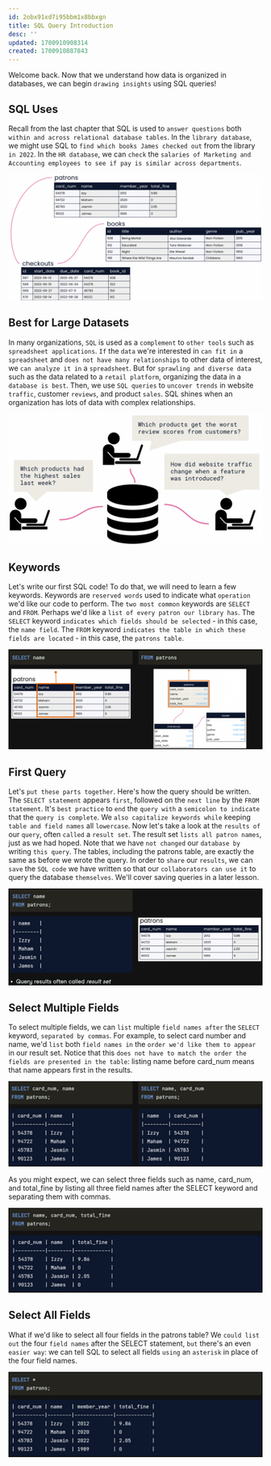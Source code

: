 ```yaml
---
id: 2obx91xd7i95bbm1x8bbxgn
title: SQL Query Introduction
desc: ''
updated: 1700910908314
created: 1700910887843
---
```


Welcome back. Now that we understand how data is organized in databases, we can begin `drawing insights` using SQL queries!

## SQL Uses

Recall from the last chapter that SQL is used to `answer questions` both `within and across relational database tables`. In the `library database`, we might use SQL to `find which books James checked out` from the library `in 2022`. In the `HR database`, we can `check` the `salaries of Marketing and Accounting employees to see if pay is similar across departments`.

![Alt text](image-16.png)


## Best for Large Datasets

In many organizations, `SQL` is used as a `complement` to `other tools` such as `spreadsheet applications`. `If` the `data` we're interested in `can fit in` a `spreadsheet` and `does not have many relationships` to other data of interest, we `can analyze it in` a `spreadsheet`. But for `sprawling and diverse data` such as the data related to a `retail platform`, organizing the data in a `database is best`. Then, we use `SQL queries` to `uncover trends` in website `traffic`, customer `reviews`, and product `sales`. SQL shines when an organization has lots of data with complex relationships.

![Alt text](image-17.png)


## Keywords

Let's write our first SQL code! To do that, we will need to learn a few keywords. Keywords are `reserved words` used to indicate what `operation` we'd like our code to perform. The `two most common` keywords are `SELECT` and `FROM`. Perhaps we'd like a `list of every patron our library has`. The `SELECT` keyword `indicates which fields should be selected` - in this case, the `name field`. The `FROM` keyword `indicates the table in which these fields are located` - in this case, the `patrons table`.

![Alt text](image-18.png)


## First Query

Let's `put these parts together`. Here's how the query should be written. The `SELECT statement` appears `first`, followed on the `next line` by the `FROM statement`. It's `best practice` to `end` the `query with` a `semicolon to indicate` that the `query is complete`. We `also capitalize keywords while` keeping `table and field names` all `lowercase`. Now let's take a look at the `results of` our `query`, often `called` a `result set`. The result set `lists all patron names`, just as we had hoped. Note that we have `not changed` our `database by` writing `this query`. The tables, including the patrons table, are exactly the same as before we wrote the query. In order to `share` our `results`, we can `save` the `SQL code` we have written so that our `collaborators can use it` to query the database `themselves`. We'll cover saving queries in a later lesson.

![Alt text](image-19.png)


## Select Multiple Fields

To select multiple fields, we can `list` multiple `field names after` the `SELECT` keyword, `separated by commas`. For example, to select card number and name, we'd `list` both `field names in` the `order we'd like them to appear` in our result set. Notice that this `does not have to match the order the fields are presented in the table`: listing name before card_num means that name appears first in the results.

![Alt text](image-20.png)

As you might expect, we can select three fields such as name, card_num, and total_fine by listing all three field names after the SELECT keyword and separating them with commas.

![Alt text](image-21.png)

## Select All Fields

What if we'd like to select all four fields in the patrons table? We `could list out` the four `field names` after the SELECT statement, `but` there's an even `easier way`: we can tell SQL to select all fields `using` an `asterisk` in place of the four field names.

![Alt text](image-22.png)